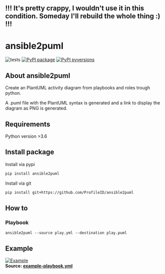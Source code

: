 ## !!! It's pretty crappy, I wouldn't use it in this condition. Someday I'll rebuild the whole thing :) !!!


# ansible2puml

![tests](https://github.com/ProfileID/ansible2puml/workflows/tests/badge.svg)
[![PyPI package](https://img.shields.io/pypi/v/ansible2puml)](https://pypi.python.org/pypi/ansible2puml/)
[![PyPI pyversions](https://img.shields.io/pypi/pyversions/ansible2puml.svg)](https://pypi.python.org/pypi/ansible2puml/)
<!-- [![PyPI license](https://img.shields.io/pypi/l/ansible2puml.svg)](https://pypi.python.org/pypi/ansible2puml/) -->

## About ansible2puml
Create an PlantUML activity diagram from playbooks and roles trough python.

A .puml file with the PlantUML syntax is generated and a link to display the diagram as PNG is generated.

## Requirements
Python version >3.6

## Install package
Install via pypi
```bash
pip install ansible2puml
```

Install via git
```bash
pip install git+https://github.com/ProfileID/ansible2puml
```

## How to
### Playbook
```
ansible2puml --source play.yml --destination play.puml 
```

## Example
[![Example](./example/example-diagram.png)](./example/example-playbook.yml)  
**Source: [example-playbook.yml](./example/example-playbook.yml)**

